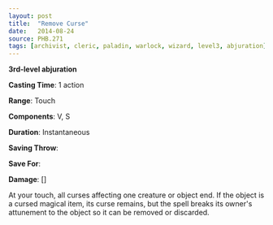 ```yaml
---
layout: post
title:  "Remove Curse"
date:   2014-08-24
source: PHB.271
tags: [archivist, cleric, paladin, warlock, wizard, level3, abjuration]
---
```


**3rd-level abjuration**

**Casting Time**: 1 action

**Range**: Touch

**Components**: V, S

**Duration**: Instantaneous

**Saving Throw**:

**Save For**:

**Damage**: []

At your touch, all curses affecting one creature or object end. If the object is a cursed magical item, its curse remains, but the spell breaks its owner's attunement to the object so it can be removed or discarded.